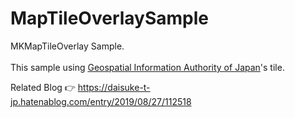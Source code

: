 # MapTileOverlaySample

MKMapTileOverlay Sample.  
<br />
This sample using [Geospatial Information Authority of Japan](https://www.gsi.go.jp/)'s tile.
  
Related Blog 👉 https://daisuke-t-jp.hatenablog.com/entry/2019/08/27/112518
